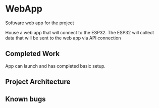 # WebApp
Software web app for the project

House a web app that will connect to the ESP32.
The ESP32 will collect data that will be sent to the web app via API connection

## Completed Work
App can launch and has completed basic setup.

## Project Architecture

## Known bugs
